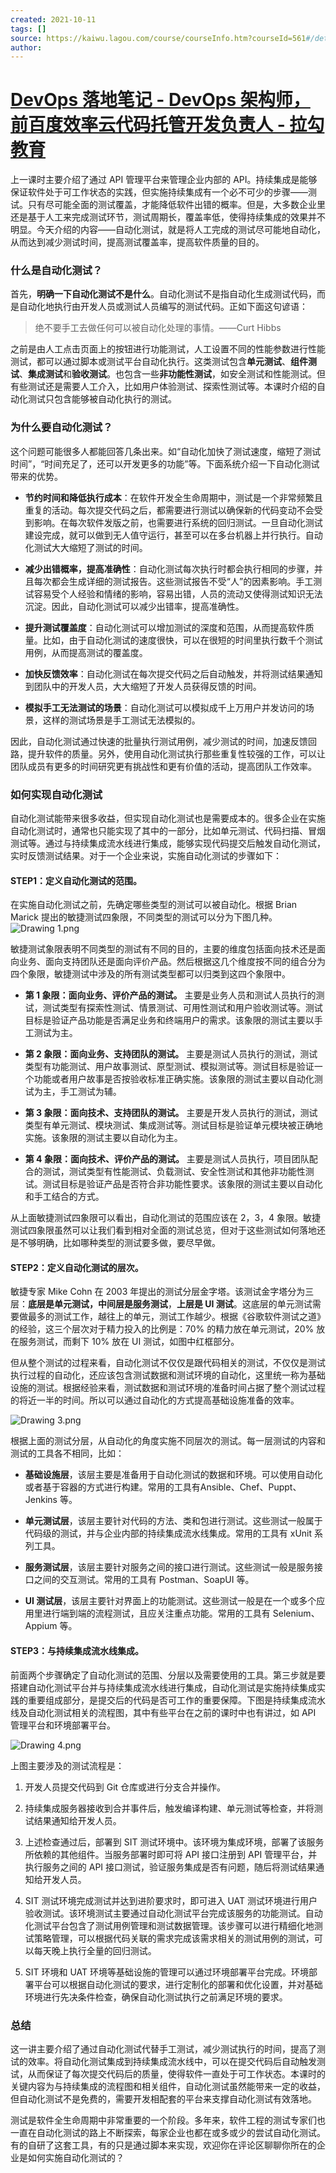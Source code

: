 ```yaml
---
created: 2021-10-11
tags: []
source: https://kaiwu.lagou.com/course/courseInfo.htm?courseId=561#/detail/pc?id=5743
author: 
---
```


# [DevOps 落地笔记 - DevOps 架构师，前百度效率云代码托管开发负责人 - 拉勾教育](https://kaiwu.lagou.com/course/courseInfo.htm?courseId=561#/detail/pc?id=5743)


上一课时主要介绍了通过 API 管理平台来管理企业内部的 API。持续集成是能够保证软件处于可工作状态的实践，但实施持续集成有一个必不可少的步骤——测试。只有尽可能全面的测试覆盖，才能降低软件出错的概率。但是，大多数企业里还是基于人工来完成测试环节，测试周期长，覆盖率低，使得持续集成的效果并不明显。今天介绍的内容——自动化测试，就是将人工完成的测试尽可能地自动化，从而达到减少测试时间，提高测试覆盖率，提高软件质量的目的。

### 什么是自动化测试？

首先，**明确一下自动化测试不是什么**。自动化测试不是指自动化生成测试代码，而是自动化地执行由开发人员或测试人员编写的测试代码。正如下面这句谚语：

> 绝不要手工去做任何可以被自动化处理的事情。——Curt Hibbs

之前是由人工点击页面上的按钮进行功能测试，人工设置不同的性能参数进行性能测试，都可以通过脚本或测试平台自动化执行。这类测试包含**单元测试**、**组件测试**、**集成测试**和**验收测试**。也包含一些**非功能性测试**，如安全测试和性能测试。但有些测试还是需要人工介入，比如用户体验测试、探索性测试等。本课时介绍的自动化测试只包含能够被自动化执行的测试。

### 为什么要自动化测试？

这个问题可能很多人都能回答几条出来。如“自动化加快了测试速度，缩短了测试时间”，“时间充足了，还可以开发更多的功能”等。下面系统介绍一下自动化测试带来的优势。

-   **节约时间和降低执行成本**：在软件开发全生命周期中，测试是一个非常频繁且重复的活动。每次提交代码之后，都需要进行测试以确保新的代码变动不会受到影响。在每次软件发版之前，也需要进行系统的回归测试。一旦自动化测试建设完成，就可以做到无人值守运行，甚至可以在多台机器上并行执行。自动化测试大大缩短了测试的时间。
    
-   **减少出错概率，提高准确性**：自动化测试每次执行时都会执行相同的步骤，并且每次都会生成详细的测试报告。这些测试报告不受“人”的因素影响。手工测试容易受个人经验和情绪的影响，容易出错，人员的流动又使得测试知识无法沉淀。因此，自动化测试可以减少出错率，提高准确性。
    
-   **提升测试覆盖度**：自动化测试可以增加测试的深度和范围，从而提高软件质量。比如，由于自动化测试的速度很快，可以在很短的时间里执行数千个测试用例，从而提高测试的覆盖度。
    
-   **加快反馈效率**：自动化测试在每次提交代码之后自动触发，并将测试结果通知到团队中的开发人员，大大缩短了开发人员获得反馈的时间。
    
-   **模拟手工无法测试的场景**：自动化测试可以模拟成千上万用户并发访问的场景，这样的测试场景是手工测试无法模拟的。
    

因此，自动化测试通过快速的批量执行测试用例，减少测试的时间，加速反馈回路，提升软件的质量。另外，使用自动化测试执行那些重复性较强的工作，可以让团队成员有更多的时间研究更有挑战性和更有价值的活动，提高团队工作效率。

### 如何实现自动化测试

自动化测试能带来很多收益，但实现自动化测试也是需要成本的。很多企业在实施自动化测试时，通常也只能实现了其中的一部分，比如单元测试、代码扫描、冒烟测试等。通过与持续集成流水线进行集成，能够实现代码提交后触发自动化测试，实时反馈测试结果。对于一个企业来说，实施自动化测试的步骤如下：

#### STEP1：定义自动化测试的范围。

在实施自动化测试之前，先确定哪些类型的测试可以被自动化。根据 Brian Marick 提出的敏捷测试四象限，不同类型的测试可以分为下图几种。  
![Drawing 1.png](https://s0.lgstatic.com/i/image/M00/8C/A7/Ciqc1F_y5uSAAYCCAAEvJQ07ZuE351.png)

敏捷测试象限表明不同类型的测试有不同的目的，主要的维度包括面向技术还是面向业务、面向支持团队还是面向评价产品。然后根据这几个维度按不同的组合分为四个象限，敏捷测试中涉及的所有测试类型都可以归类到这四个象限中。

-   **第 1 象限：面向业务、评价产品的测试。** 主要是业务人员和测试人员执行的测试，测试类型有探索性测试、情景测试、可用性测试和用户验收测试等。测试目标是验证产品功能是否满足业务和终端用户的需求。该象限的测试主要以手工测试为主。
    
-   **第 2 象限：面向业务、支持团队的测试。** 主要是测试人员执行的测试，测试类型有功能测试、用户故事测试、原型测试、模拟测试等。测试目标是验证一个功能或者用户故事是否按验收标准正确实施。该象限的测试主要以自动化测试为主，手工测试为辅。
    
-   **第 3 象限：面向技术、支持团队的测试。** 主要是开发人员执行的测试，测试类型有单元测试、模块测试、集成测试等。测试目标是验证单元模块被正确地实施。该象限的测试主要以自动化为主。
    
-   **第 4 象限：面向技术、评价产品的测试。** 主要是测试人员执行，项目团队配合的测试，测试类型有性能测试、负载测试、安全性测试和其他非功能性测试。测试目标是验证产品是否符合非功能性要求。该象限的测试主要以自动化和手工结合的方式。
    

从上面敏捷测试四象限可以看出，自动化测试的范围应该在 2，3，4 象限。敏捷测试四象限虽然可以让我们看到相对全面的测试总览，但对于这些测试如何落地还是不够明确，比如哪种类型的测试要多做，要尽早做。

#### STEP2：定义自动化测试的层次。

敏捷专家 Mike Cohn 在 2003 年提出的测试分层金字塔。该测试金字塔分为三层：**底层是单元测试，中间层是服务测试**，**上层是 UI 测试**。这底层的单元测试需要做最多的测试工作，越往上的单元，测试工作越少。根据《谷歌软件测试之道》的经验，这三个层次对于精力投入的比例是：70% 的精力放在单元测试，20% 放在服务测试，而剩下 10% 放在 UI 测试，如图中红框部分。

但从整个测试的过程来看，自动化测试不仅仅是跟代码相关的测试，不仅仅是测试执行过程的自动化，还应该包含测试数据和测试环境的自动化，这里统一称为基础设施的测试。根据经验来看，测试数据和测试环境的准备时间占据了整个测试过程的将近一半的时间。所以可以通过自动化的方式提高基础设施准备的效率。

![Drawing 3.png](https://s0.lgstatic.com/i/image2/M01/04/8B/CgpVE1_y5vOAegNjAABAGwRq6Aw481.png)

根据上面的测试分层，从自动化的角度实施不同层次的测试。每一层测试的内容和测试的工具各不相同，比如：

-   **基础设施层**，该层主要是准备用于自动化测试的数据和环境。可以使用自动化或者基于容器的方式进行构建。常用的工具有Ansible、Chef、Puppt、Jenkins 等。
    
-   **单元测试层**，该层主要针对代码的方法、类和包进行测试。这些测试一般属于代码级的测试，并与企业内部的持续集成流水线集成。常用的工具有 xUnit 系列工具。
    
-   **服务测试层**，该层主要针对服务之间的接口进行测试。这些测试一般是服务接口之间的交互测试。常用的工具有 Postman、SoapUI 等。
    
-   **UI 测试层**，该层主要针对界面上的功能测试。这些测试一般是在一个或多个应用里进行端到端的流程测试，且应关注重点功能。常用的工具有 Selenium、Appium 等。
    

#### STEP3：与持续集成流水线集成。

前面两个步骤确定了自动化测试的范围、分层以及需要使用的工具。第三步就是要搭建自动化测试平台并与持续集成流水线进行集成，自动化测试是实施持续集成实践的重要组成部分，是提交后的代码是否可工作的重要保障。下图是持续集成流水线及自动化测试相关的流程图，其中有些平台在之前的课时中也有讲过，如 API 管理平台和环境部署平台。

![Drawing 4.png](https://s0.lgstatic.com/i/image2/M01/04/8A/Cip5yF_y5vqAbyapAAD4_1Bmsdg349.png)

上图主要涉及的测试流程是：

1.  开发人员提交代码到 Git 仓库或进行分支合并操作。
    
2.  持续集成服务器接收到合并事件后，触发编译构建、单元测试等检查，并将测试结果通知给开发人员。
    
3.  上述检查通过后，部署到 SIT 测试环境中。该环境为集成环境，部署了该服务所依赖的其他组件。当服务部署时即可将 API 接口注册到 API 管理平台，并执行服务之间的 API 接口测试，验证服务集成是否有问题，随后将测试结果通知给开发人员。
    
4.  SIT 测试环境完成测试并达到进阶要求时，即可进入 UAT 测试环境进行用户验收测试。该环境测试主要通过自动化测试平台完成该服务的功能测试。自动化测试平台包含了测试用例管理和测试数据管理。该步骤可以进行精细化地测试策略管理，可以根据代码关联的需求完成该需求相关的测试用例的测试，可以每天晚上执行全量的回归测试。
    
5.  SIT 环境和 UAT 环境等基础设施的管理可以通过环境部署平台完成。环境部署平台可以根据自动化测试的要求，进行定制化的部署和优化设置，并对基础环境进行先决条件检查，确保自动化测试执行之前满足环境的要求。
    

### 总结

这一讲主要介绍了通过自动化测试代替手工测试，减少测试执行的时间，提高了测试的效率。将自动化测试集成到持续集成流水线中，可以在提交代码后自动触发测试，从而保证了每次提交代码后的质量，使得软件一直处于可工作状态。本课时的关键内容为与持续集成的流程图和相关组件，自动化测试虽然能带来一定的收益，但自动化测试不是免费的，需要开发相配套的平台来支撑自动化测试有效落地。

测试是软件全生命周期中非常重要的一个阶段。多年来，软件工程的测试专家们也一直在自动化测试的路上不断探索，每家企业也都在或多或少的尝试自动化测试。有的自研了这套工具，有的只是通过脚本来实现，欢迎你在评论区聊聊你所在的企业是如何实施自动化测试的？
